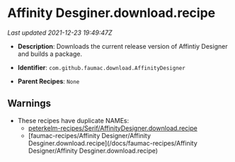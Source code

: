 # Affinity Desginer.download.recipe

_Last updated 2021-12-23 19:49:47Z_

- **Description**: Downloads the current release version of Affintiy Designer and builds a package.

- **Identifier**: `com.github.faumac.download.AffinityDesigner`

- **Parent Recipes**: `None`
## Warnings

- These recipes have duplicate NAMEs:
    - [peterkelm-recipes/Serif/AffinityDesigner.download.recipe](/docs/peterkelm-recipes/Serif/AffinityDesigner.download.recipe)
    - [faumac-recipes/Affinity Designer/Affinity Desginer.download.recipe](/docs/faumac-recipes/Affinity Designer/Affinity Desginer.download.recipe)